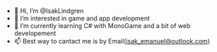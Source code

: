 - 👋 Hi, I’m @IsakLindgren
- 👀 I’m interested in game and app development
- 🌱 I’m currently learning C# with MonoGame and a bit of web developement
- 📫 Best way to cantact me is by Email(isak_emanuel@outlook.com)

<!---
IsakLindgren/IsakLindgren is a ✨ special ✨ repository because its `README.md` (this file) appears on your GitHub profile.
You can click the Preview link to take a look at your changes.
--->

